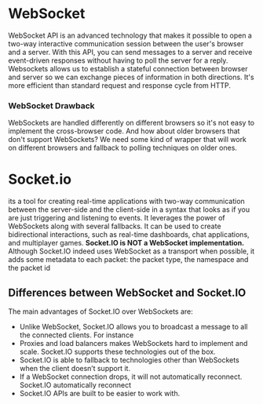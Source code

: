 # WebSocket
WebSocket API is an advanced technology that makes it possible to open a 
two-way interactive communication session between the user's browser and a 
server. With this API, you can send messages to a server and receive 
event-driven responses without having to poll the server for a reply.
Websockets allows us to establish a stateful connection between browser 
and server so we can exchange pieces of information in both directions. 
It's more efficient than standard request and response cycle from HTTP.

### WebSocket Drawback
WebSockets are handled differently on different browsers so it's not easy to implement the cross-browser code. And how about older browsers that don't support WebSockets? We need some kind of wrapper that will work on different browsers and fallback to polling techniques on older ones.

# Socket.io
its a tool for creating real-time applications with two-way communication 
between the server-side and the client-side in a syntax that looks as if 
you are just triggering and listening to events. It leverages the power of 
WebSockets along with several fallbacks. It can be used to create 
bidirectional interactions, such as real-time dashboards, chat 
applications, and multiplayer games. **Socket.IO is NOT a WebSocket implementation.** Although Socket.IO indeed uses WebSocket as a transport when possible, it adds some metadata to each packet: the packet type, the namespace and the packet id

## Differences between WebSocket and Socket.IO

The main advantages of Socket.IO over WebSockets are:

* Unlike WebSocket, Socket.IO allows you to broadcast a message to all the connected clients. For instance
* Proxies and load balancers makes WebSockets hard to implement and scale. Socket.IO supports these technologies out of the box.
* Socket.IO is able to fallback to technologies other than WebSockets when the client doesn’t support it.
* If a WebSocket connection drops, it will not automatically reconnect. Socket.IO automatically reconnect
* Socket.IO APIs are built to be easier to work with.



